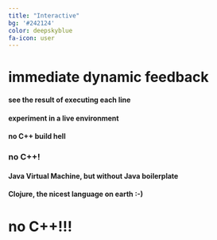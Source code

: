 ```yaml
---
title: "Interactive"
bg: '#242124'
color: deepskyblue
fa-icon: user
---
```


# immediate dynamic feedback

#### see the result of executing each line
#### experiment in a live environment

#### no C++ build hell

### no C++!

#### Java Virtual Machine, but without Java boilerplate

#### Clojure, the nicest language on earth :-)

# no C++!!!
